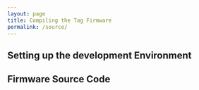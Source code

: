 ```yaml
---
layout: page
title: Compiling the Tag Firmware
permalink: /source/
---
```


## Setting up the development Environment ##


## Firmware Source Code ##
<script type="syntaxhighlighter" class="brush: c"><![CDATA[
{% include src/tag-physical-web-entry.c %}
]]></script>
